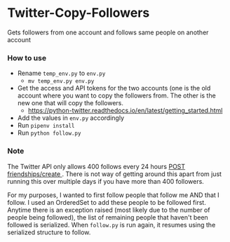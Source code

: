 # Twitter-Copy-Followers
Gets followers from one account and follows same people on another account

### How to use
- Rename `temp_env.py` to `env.py`
  - `mv temp_env.py env.py`
- Get the access and API tokens for the two accounts (one is the old account where you want to copy the followers from. The other is the new one that will copy the followers.
  - https://python-twitter.readthedocs.io/en/latest/getting_started.html
- Add the values in `env.py` accordingly
- Run `pipenv install`
- Run `python follow.py`

### Note
The Twitter API only allows 400 follows every 24 hours [POST friendships/create
](https://developer.twitter.com/en/docs/twitter-api/v1/accounts-and-users/follow-search-get-users/api-reference/post-friendships-create). There is not way of getting around this apart from just running this over multiple days if you have more than 400 followers. 

For my purposes, I wanted to first follow people that follow me AND that I follow. I used an OrderedSet to add these people to be followed first. Anytime there is  an exception raised (most likely due to the number of people being followed), the list of remaining people that haven't been followed is serialized. When `follow.py` is run again, it resumes using the serialized structure to follow. 
